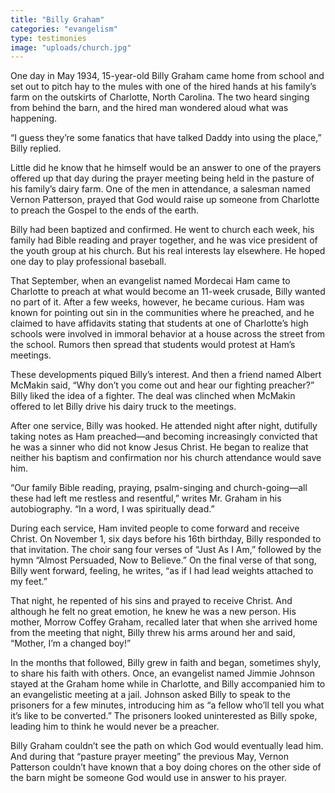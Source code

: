 ```yaml
---
title: "Billy Graham"
categories: "evangelism"
type: testimonies
image: "uploads/church.jpg"
---
```


One day in May 1934, 15-year-old Billy Graham came home from school and set out to pitch hay to the mules with one of the hired hands at his family’s farm on the outskirts of Charlotte, North Carolina. The two heard singing from behind the barn, and the hired man wondered aloud what was happening.

“I guess they’re some fanatics that have talked Daddy into using the place,” Billy replied.

Little did he know that he himself would be an answer to one of the prayers offered up that day during the prayer meeting being held in the pasture of his family’s dairy farm. One of the men in attendance, a salesman named Vernon Patterson, prayed that God would raise up someone from Charlotte to preach the Gospel to the ends of the earth.

Billy had been baptized and confirmed. He went to church each week, his family had Bible reading and prayer together, and he was vice president of the youth group at his church. But his real interests lay elsewhere. He hoped one day to play professional baseball.

That September, when an evangelist named Mordecai Ham came to Charlotte to preach at what would become an 11-week crusade, Billy wanted no part of it. After a few weeks, however, he became curious. Ham was known for pointing out sin in the communities where he preached, and he claimed to have affidavits stating that students at one of Charlotte’s high schools were involved in immoral behavior at a house across the street from the school. Rumors then spread that students would protest at Ham’s meetings.

These developments piqued Billy’s interest. And then a friend named Albert McMakin said, “Why don’t you come out and hear our fighting preacher?” Billy liked the idea of a fighter. The deal was clinched when McMakin offered to let Billy drive his dairy truck to the meetings.

After one service, Billy was hooked. He attended night after night, dutifully taking notes as Ham preached—and becoming increasingly convicted that he was a sinner who did not know Jesus Christ. He began to realize that neither his baptism and confirmation nor his church attendance would save him.

“Our family Bible reading, praying, psalm-singing and church-going—all these had left me restless and resentful,” writes Mr. Graham in his autobiography. “In a word, I was spiritually dead.”

During each service, Ham invited people to come forward and receive Christ. On November 1, six days before his 16th birthday, Billy responded to that invitation. The choir sang four verses of “Just As I Am,” followed by the hymn “Almost Persuaded, Now to Believe.” On the final verse of that song, Billy went forward, feeling, he writes, “as if I had lead weights attached to my feet.”

That night, he repented of his sins and prayed to receive Christ. And although he felt no great emotion, he knew he was a new person. His mother, Morrow Coffey Graham, recalled later that when she arrived home from the meeting that night, Billy threw his arms around her and said, “Mother, I’m a changed boy!”

In the months that followed, Billy grew in faith and began, sometimes shyly, to share his faith with others. Once, an evangelist named Jimmie Johnson stayed at the Graham home while in Charlotte, and Billy accompanied him to an evangelistic meeting at a jail. Johnson asked Billy to speak to the prisoners for a few minutes, introducing him as “a fellow who’ll tell you what it’s like to be converted.” The prisoners looked uninterested as Billy spoke, leading him to think he would never be a preacher.

Billy Graham couldn’t see the path on which God would eventually lead him. And during that “pasture prayer meeting” the previous May, Vernon Patterson couldn’t have known that a boy doing chores on the other side of the barn might be someone God would use in answer to his prayer.